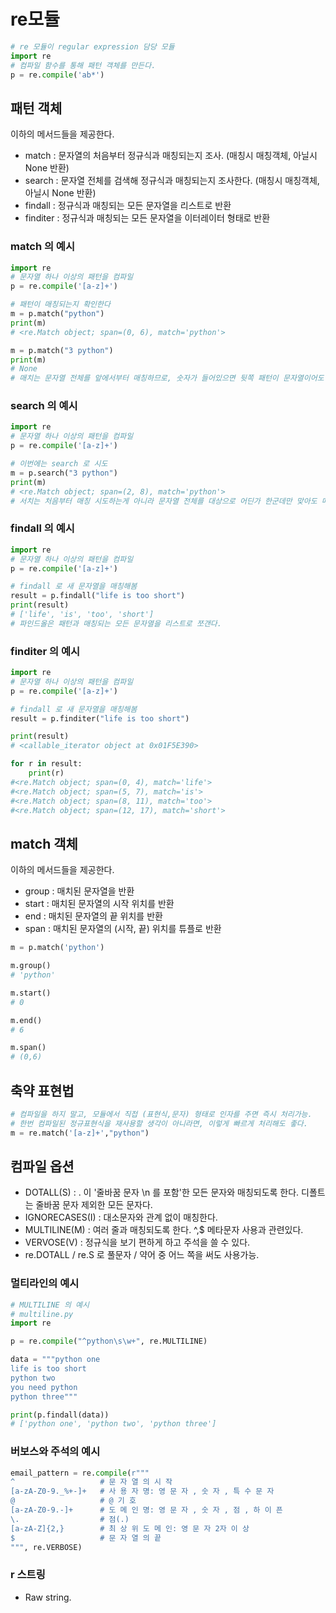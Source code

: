 # re모듈
```python
# re 모듈이 regular expression 담당 모듈
import re
# 컴파일 함수를 통해 패턴 객체를 만든다.
p = re.compile('ab*')
```
## 패턴 객체
이하의 메서드들을 제공한다.
- match : 문자열의 처음부터 정규식과 매칭되는지 조사. (매칭시 매칭객체, 아닐시 None 반환)
- search : 문자열 전체를 검색해 정규식과 매칭되는지 조사한다. (매칭시 매칭객체, 아닐시 None 반환)
- findall : 정규식과 매칭되는 모든 문자열을 리스트로 반환
- finditer : 정규식과 매칭되는 모든 문자열을 이터레이터 형태로 반환

### match 의 예시
```python
import re
# 문자열 하나 이상의 패턴을 컴파일
p = re.compile('[a-z]+')

# 패턴이 매칭되는지 확인한다
m = p.match("python")
print(m)
# <re.Match object; span=(0, 6), match='python'>

m = p.match("3 python")
print(m)
# None 
# 매치는 문자열 전체를 앞에서부터 매칭하므로, 숫자가 들어있으면 뒷쪽 패턴이 문자열이어도 매칭되지 않음.
```

### search 의 예시
```python
import re
# 문자열 하나 이상의 패턴을 컴파일
p = re.compile('[a-z]+')

# 이번에는 search 로 시도
m = p.search("3 python")
print(m)
# <re.Match object; span=(2, 8), match='python'>
# 서치는 처음부터 매칭 시도하는게 아니라 문자열 전체를 대상으로 어딘가 한군데만 맞아도 매칭한다.
```

### findall 의 예시
```python
import re
# 문자열 하나 이상의 패턴을 컴파일
p = re.compile('[a-z]+')

# findall 로 새 문자열을 매칭해봄
result = p.findall("life is too short")
print(result)
# ['life', 'is', 'too', 'short']
# 파인드올은 패턴과 매칭되는 모든 문자열을 리스트로 쪼갠다.
```

### finditer 의 예시
```python
import re
# 문자열 하나 이상의 패턴을 컴파일
p = re.compile('[a-z]+')

# findall 로 새 문자열을 매칭해봄
result = p.finditer("life is too short")

print(result)
# <callable_iterator object at 0x01F5E390>

for r in result:
    print(r)
#<re.Match object; span=(0, 4), match='life'>
#<re.Match object; span=(5, 7), match='is'>
#<re.Match object; span=(8, 11), match='too'>
#<re.Match object; span=(12, 17), match='short'>
```
## match 객체
이하의 메서드들을 제공한다.
- group : 매치된 문자열을 반환
- start : 매치된 문자열의 시작 위치를 반환
- end : 매치된 문자열의 끝 위치를 반환
- span : 매치된 문자열의 (시작, 끝) 위치를 튜플로 반환
```python
m = p.match('python')

m.group()
# 'python'

m.start()
# 0

m.end()
# 6

m.span()
# (0,6)
```

## 축약 표현법
```python
# 컴파일을 하지 말고, 모듈에서 직접 (표현식,문자) 형태로 인자를 주면 즉시 처리가능.
# 한번 컴파일된 정규표현식을 재사용할 생각이 아니라면, 이렇게 빠르게 처리해도 좋다.
m = re.match('[a-z]+',"python")
```

## 컴파일 옵션
- DOTALL(S) : . 이 '줄바꿈 문자 \n 를 포함'한 모든 문자와 매칭되도록 한다. 디폴트는 줄바꿈 문자 제외한 모든 문자다.
- IGNORECASES(I) : 대소문자와 관계 없이 매칭한다.
- MULTILINE(M) : 여러 줄과 매칭되도록 한다. ^,$ 메타문자 사용과 관련있다.
- VERVOSE(V) : 정규식을 보기 편하게 하고 주석을 쓸 수 있다.
- re.DOTALL / re.S 로 풀문자 / 약어 중 어느 쪽을 써도 사용가능.

### 멀티라인의 예시
```python
# MULTILINE 의 예시
# multiline.py
import re

p = re.compile("^python\s\w+", re.MULTILINE)

data = """python one
life is too short
python two
you need python
python three"""

print(p.findall(data))
# ['python one', 'python two', 'python three']
```

### 버보스와 주석의 예시
```python
email_pattern = re.compile(r"""
^                   # 문 자 열 의 시 작
[a-zA-Z0-9._%+-]+   # 사 용 자 명: 영 문 자 , 숫 자 , 특 수 문 자
@                   # @ 기 호
[a-zA-Z0-9.-]+      # 도 메 인 명: 영 문 자 , 숫 자 , 점 , 하 이 픈
\.                  # 점(.)
[a-zA-Z]{2,}        # 최 상 위 도 메 인: 영 문 자 2자 이 상
$                   # 문 자 열 의 끝
""", re.VERBOSE)
```

### r 스트링
- Raw string.
